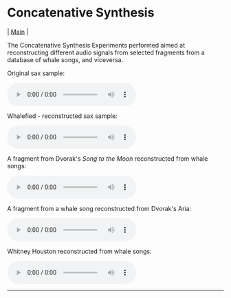 # Concatenative Synthesis

| [Main](index.md) | 



The Concatenative Synthesis Experiments performed aimed at reconstructing different audio signals from selected fragments from a database of whale songs, and viceversa.  

Original sax sample:

<audio src="./Concatenative Synthesis Experiments/Sax Riff - Original.wav" controls></audio>

Whalefied - reconstructed sax sample:

<audio src="./Concatenative Synthesis Experiments/Sax Riff - Whalefied.wav" controls></audio>

A fragment from Dvorak's <i>Song to the Moon</i> reconstructed from whale songs: 

<audio src="./Concatenative Synthesis Experiments/Dvorak - Whalefied.wav" controls></audio>

A fragment from a whale song reconstructed from Dvorak's Aria: 

<audio src="./Concatenative Synthesis Experiments/Whale - Sopranofied.wav" controls></audio>

Whitney Houston reconstructed from whale songs: 

<audio src="./Concatenative Synthesis Experiments/Whitney Houston - Whalefied.wav" controls></audio>
<hr>
